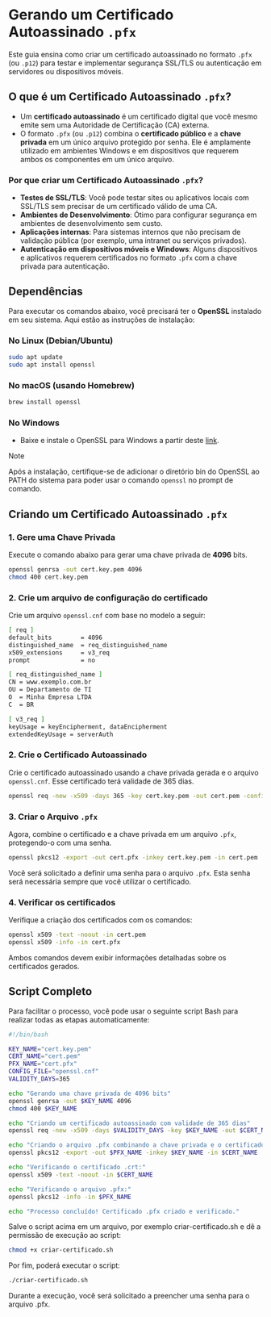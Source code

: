 # Gerando um Certificado Autoassinado `.pfx`

Este guia ensina como criar um certificado autoassinado no formato `.pfx` (ou `.p12`) para testar e implementar segurança SSL/TLS ou autenticação em servidores ou dispositivos móveis.

## O que é um Certificado Autoassinado `.pfx`?

-   Um **certificado autoassinado** é um certificado digital que você mesmo emite sem uma Autoridade de Certificação (CA) externa.
-   O formato `.pfx` (ou `.p12`) combina o **certificado público** e a **chave privada** em um único arquivo protegido por senha. Ele é amplamente utilizado em ambientes Windows e em dispositivos que requerem ambos os componentes em um único arquivo.

### Por que criar um Certificado Autoassinado `.pfx`?

-   **Testes de SSL/TLS**: Você pode testar sites ou aplicativos locais com SSL/TLS sem precisar de um certificado válido de uma CA.
-   **Ambientes de Desenvolvimento**: Ótimo para configurar segurança em ambientes de desenvolvimento sem custo.
-   **Aplicações internas**: Para sistemas internos que não precisam de validação pública (por exemplo, uma intranet ou serviços privados).
-   **Autenticação em dispositivos móveis e Windows**: Alguns dispositivos e aplicativos requerem certificados no formato `.pfx` com a chave privada para autenticação.

## Dependências

Para executar os comandos abaixo, você precisará ter o **OpenSSL** instalado em seu sistema. Aqui estão as instruções de instalação:

### No Linux (Debian/Ubuntu)

```bash
sudo apt update
sudo apt install openssl
```

### No macOS (usando Homebrew)

```bash
brew install openssl
```

### No Windows

- Baixe e instale o OpenSSL para Windows a partir deste [link](https://slproweb.com/products/Win32OpenSSL.html).

> [!NOTE]
> Após a instalação, certifique-se de adicionar o diretório bin do OpenSSL ao PATH do sistema para poder usar o comando `openssl` no prompt de comando.

## Criando um Certificado Autoassinado `.pfx`

### 1. Gere uma Chave Privada

Execute o comando abaixo para gerar uma chave privada de **4096** bits.

```bash
openssl genrsa -out cert.key.pem 4096
chmod 400 cert.key.pem
```

### 2. Crie um arquivo de configuração do certificado

Crie um arquivo `openssl.cnf` com base no modelo a seguir:

```bash
[ req ]
default_bits        = 4096
distinguished_name  = req_distinguished_name
x509_extensions     = v3_req
prompt              = no

[ req_distinguished_name ]
CN = www.exemplo.com.br
OU = Departamento de TI
O  = Minha Empresa LTDA
C  = BR

[ v3_req ]
keyUsage = keyEncipherment, dataEncipherment
extendedKeyUsage = serverAuth
```

### 2. Crie o Certificado Autoassinado

Crie o certificado autoassinado usando a chave privada gerada e o arquivo `openssl.cnf`. Esse certificado terá validade de 365 dias.

```bash
openssl req -new -x509 -days 365 -key cert.key.pem -out cert.pem -config openssl.cnf
```

### 3. Criar o Arquivo `.pfx`

Agora, combine o certificado e a chave privada em um arquivo `.pfx`, protegendo-o com uma senha.

```bash
openssl pkcs12 -export -out cert.pfx -inkey cert.key.pem -in cert.pem
```

Você será solicitado a definir uma senha para o arquivo `.pfx`. Esta senha será necessária sempre que você utilizar o certificado.

### 4. Verificar os certificados

Verifique a criação dos certificados com os comandos:

```bash
openssl x509 -text -noout -in cert.pem
openssl x509 -info -in cert.pfx
```

Ambos comandos devem exibir informações detalhadas sobre os certificados gerados.

## Script Completo

Para facilitar o processo, você pode usar o seguinte script Bash para realizar todas as etapas automaticamente:

```bash
#!/bin/bash

KEY_NAME="cert.key.pem"
CERT_NAME="cert.pem"
PFX_NAME="cert.pfx"
CONFIG_FILE="openssl.cnf"
VALIDITY_DAYS=365

echo "Gerando uma chave privada de 4096 bits"
openssl genrsa -out $KEY_NAME 4096
chmod 400 $KEY_NAME

echo "Criando um certificado autoassinado com validade de 365 dias"
openssl req -new -x509 -days $VALIDITY_DAYS -key $KEY_NAME -out $CERT_NAME -config $CONFIG_FILE

echo "Criando o arquivo .pfx combinando a chave privada e o certificado"
openssl pkcs12 -export -out $PFX_NAME -inkey $KEY_NAME -in $CERT_NAME

echo "Verificando o certificado .crt:"
openssl x509 -text -noout -in $CERT_NAME

echo "Verificando o arquivo .pfx:"
openssl pkcs12 -info -in $PFX_NAME

echo "Processo concluído! Certificado .pfx criado e verificado."
```

Salve o script acima em um arquivo, por exemplo criar-certificado.sh e dê a permissão de execução ao script:

```bash
chmod +x criar-certificado.sh
```

Por fim, poderá executar o script:

```bash
./criar-certificado.sh
```

Durante a execução, você será solicitado a preencher uma senha para o arquivo .pfx.